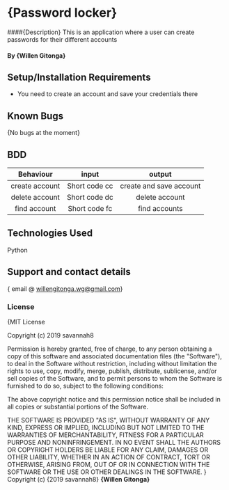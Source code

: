 # {Password locker}
####{Description}
This is an application where a user can create passwords for their different accounts
#### By **{Willen Gitonga}**
## Setup/Installation Requirements
* You need to create an account and save your credentials there
## Known Bugs
{No bugs at the moment}
## BDD
 | Behaviour            | input                              | output 
 | :-------------:      | :-------------:                    | :-------------: 
 |  create account      | Short code cc                      |  create and save account
 |  delete account      | Short code dc                      |  delete account 
 |  find account        | Short code fc                      |  find accounts
 
## Technologies Used
Python


## Support and contact details
{ email @ willengitonga.wg@gmail.com}
### License
{MIT License

Copyright (c) 2019 savannah8

Permission is hereby granted, free of charge, to any person obtaining a copy
of this software and associated documentation files (the "Software"), to deal
in the Software without restriction, including without limitation the rights
to use, copy, modify, merge, publish, distribute, sublicense, and/or sell
copies of the Software, and to permit persons to whom the Software is
furnished to do so, subject to the following conditions:

The above copyright notice and this permission notice shall be included in all
copies or substantial portions of the Software.

THE SOFTWARE IS PROVIDED "AS IS", WITHOUT WARRANTY OF ANY KIND, EXPRESS OR
IMPLIED, INCLUDING BUT NOT LIMITED TO THE WARRANTIES OF MERCHANTABILITY,
FITNESS FOR A PARTICULAR PURPOSE AND NONINFRINGEMENT. IN NO EVENT SHALL THE
AUTHORS OR COPYRIGHT HOLDERS BE LIABLE FOR ANY CLAIM, DAMAGES OR OTHER
LIABILITY, WHETHER IN AN ACTION OF CONTRACT, TORT OR OTHERWISE, ARISING FROM,
OUT OF OR IN CONNECTION WITH THE SOFTWARE OR THE USE OR OTHER DEALINGS IN THE
SOFTWARE.
}
Copyright (c) {2019 savannah8} **{Willen Gitonga}**